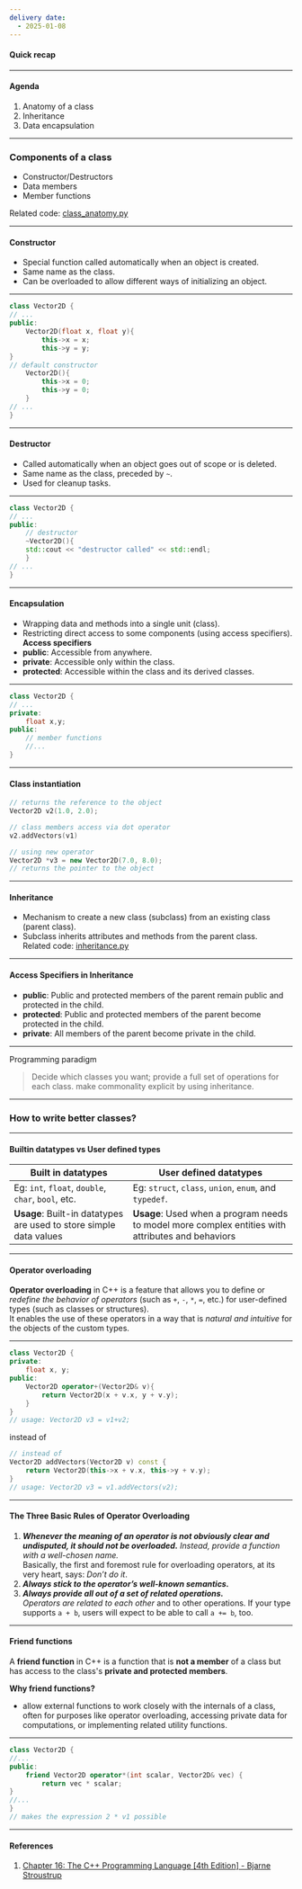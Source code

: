```yaml
---
delivery date:
  - 2025-01-08
---
```

#### Quick recap
---
#### Agenda
1. Anatomy of a class
2. Inheritance
3. Data encapsulation
---
### Components of a class
- Constructor/Destructors
- Data members
- Member functions

Related code: [class_anatomy.py](../code/Lecture3/class_anatomy.py) 

---
#### Constructor
- Special function called automatically when an object is created.
- Same name as the class.
- Can be overloaded to allow different ways of initializing an object.
---

```cpp
class Vector2D {
// ...
public:
	Vector2D(float x, float y){
		this->x = x;
		this->y = y;
}
// default constructor
	Vector2D(){
		this->x = 0;
		this->y = 0;
	}
// ...
}

```

---
#### Destructor
- Called automatically when an object goes out of scope or is deleted.
- Same name as the class, preceded by `~`.
- Used for cleanup tasks.
---
```cpp
class Vector2D {
// ...
public:
	// destructor
	~Vector2D(){
	std::cout << "destructor called" << std::endl;
	}
// ...
}
```
---
#### Encapsulation
- Wrapping data and methods into a single unit (class).
- Restricting direct access to some components (using access specifiers).  
**Access specifiers**
- **public**: Accessible from anywhere.
- **private**: Accessible only within the class.
- **protected**: Accessible within the class and its derived classes.
---
```cpp
class Vector2D {
// ...
private:
	float x,y;
public:
	// member functions
	//...
}
```
---
#### Class instantiation
```cpp
// returns the reference to the object
Vector2D v2(1.0, 2.0); 

// class members access via dot operator
v2.addVectors(v1)

// using new operator
Vector2D *v3 = new Vector2D(7.0, 8.0); 
// returns the pointer to the object
```

---
#### Inheritance

- Mechanism to create a new class (subclass) from an existing class (parent class).
- Subclass inherits attributes and methods from the parent class.  
Related code: [inheritance.py](../code/Lecture3/inheritance.py) 
---
#### Access Specifiers in Inheritance
- **public**: Public and protected members of the parent remain public and protected in the child.
- **protected**: Public and protected members of the parent become protected in the child.
- **private**: All members of the parent become private in the child.
---
Programming paradigm
> Decide which classes you want;
> provide a full set of operations for each class.
> make commonality explicit by using inheritance.
---
### How to write better classes?

---
#### Builtin datatypes vs User defined types

| Built in datatypes                                                 | User defined datatypes                                                                            |
| ------------------------------------------------------------------ | ------------------------------------------------------------------------------------------------- |
| Eg: `int`, `float`, `double`, `char`, `bool`, etc.                 | Eg: `struct`, `class`, `union`, `enum`, and `typedef`.                                            |
| **Usage**: Built-in datatypes are used to store simple data values | **Usage**: Used when a program needs to model more complex entities with attributes and behaviors |

---
#### Operator overloading
**Operator overloading** in C++ is a feature that allows you to define or *redefine the behavior of operators* (such as `+`, `-`, `*`, `=`, etc.) for user-defined types (such as classes or structures).   
It enables the use of these operators in a way that is *natural and intuitive* for the objects of the custom types.

---
```c++
class Vector2D {
private:
	float x, y;
public:
	Vector2D operator+(Vector2D& v){
		return Vector2D(x + v.x, y + v.y);
	}
}
// usage: Vector2D v3 = v1+v2;
```
instead of 
```c++
// instead of 
Vector2D addVectors(Vector2D v) const {
	return Vector2D(this->x + v.x, this->y + v.y);
}
// usage: Vector2D v3 = v1.addVectors(v2);
```
---
#### The Three Basic Rules of Operator Overloading
1. _**Whenever the meaning of an operator is not obviously clear and undisputed, it should not be overloaded.**_ _Instead, provide a function with a well-chosen name._  
    Basically, the first and foremost rule for overloading operators, at its very heart, says: _Don’t do it_.
2. _**Always stick to the operator’s well-known semantics.**_  
3. _**Always provide all out of a set of related operations.**_  
    _Operators are related to each other_ and to other operations. If your type supports `a + b`, users will expect to be able to call `a += b`, too. 
---
#### Friend functions
A **friend function** in C++ is a function that is **not a member** of a class but has access to the class's **private and protected members**. 

**Why friend functions?**  
- allow external functions to work closely with the internals of a class, often for purposes like operator overloading, accessing private data for computations, or implementing related utility functions.

---
```c++
class Vector2D {
//...
public:
	friend Vector2D operator*(int scalar, Vector2D& vec) {
		return vec * scalar;
}
//...
}
// makes the expression 2 * v1 possible
```
---
#### References
1. [Chapter 16: The C++ Programming Language [4th Edition] - Bjarne Stroustrup](https://github.com/unixzilla/materials/blob/master/The%20C%2B%2B%20Programming%20Language%20%5B4th%20Edition%5D%20-%20Bjarne%20Stroustrup.pdf)
